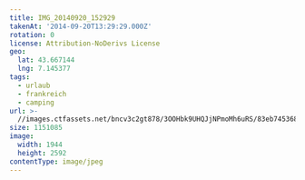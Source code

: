 ```yaml
---
title: IMG_20140920_152929
takenAt: '2014-09-20T13:29:29.000Z'
rotation: 0
license: Attribution-NoDerivs License
geo:
  lat: 43.667144
  lng: 7.145377
tags:
  - urlaub
  - frankreich
  - camping
url: >-
  //images.ctfassets.net/bncv3c2gt878/3OOHbk9UHQJjNPmoMh6uRS/83eb745368c6310f7d76c40d80e2626c/img_20140920_152929_28278750536_o
size: 1151085
image:
  width: 1944
  height: 2592
contentType: image/jpeg
---
```


